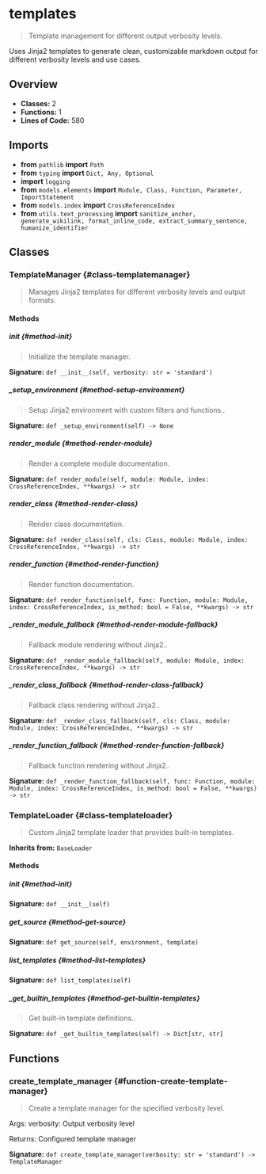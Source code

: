 # templates

> Template management for different output verbosity levels.

Uses Jinja2 templates to generate clean, customizable markdown output
for different verbosity levels and use cases.

## Overview

- **Classes:** 2
- **Functions:** 1
- **Lines of Code:** 580

## Imports
- **from** `pathlib` **import** `Path`
- **from** `typing` **import** `Dict, Any, Optional`
- **import** `logging`
- **from** `models.elements` **import** `Module, Class, Function, Parameter, ImportStatement`
- **from** `models.index` **import** `CrossReferenceIndex`
- **from** `utils.text_processing` **import** `sanitize_anchor, generate_wikilink, format_inline_code, extract_summary_sentence, humanize_identifier`

## Classes
### TemplateManager {#class-templatemanager}

> Manages Jinja2 templates for different verbosity levels and output formats.


#### Methods
##### __init__ {#method-init}

> Initialize the template manager.

**Signature:** `def __init__(self, verbosity: str = 'standard')`
##### _setup_environment {#method-setup-environment}

> Setup Jinja2 environment with custom filters and functions..

**Signature:** `def _setup_environment(self) -> None`
##### render_module {#method-render-module}

> Render a complete module documentation.

**Signature:** `def render_module(self, module: Module, index: CrossReferenceIndex, **kwargs) -> str`
##### render_class {#method-render-class}

> Render class documentation.

**Signature:** `def render_class(self, cls: Class, module: Module, index: CrossReferenceIndex, **kwargs) -> str`
##### render_function {#method-render-function}

> Render function documentation.

**Signature:** `def render_function(self, func: Function, module: Module, index: CrossReferenceIndex, is_method: bool = False, **kwargs) -> str`
##### _render_module_fallback {#method-render-module-fallback}

> Fallback module rendering without Jinja2..

**Signature:** `def _render_module_fallback(self, module: Module, index: CrossReferenceIndex, **kwargs) -> str`
##### _render_class_fallback {#method-render-class-fallback}

> Fallback class rendering without Jinja2..

**Signature:** `def _render_class_fallback(self, cls: Class, module: Module, index: CrossReferenceIndex, **kwargs) -> str`
##### _render_function_fallback {#method-render-function-fallback}

> Fallback function rendering without Jinja2..

**Signature:** `def _render_function_fallback(self, func: Function, module: Module, index: CrossReferenceIndex, is_method: bool = False, **kwargs) -> str`
### TemplateLoader {#class-templateloader}

> Custom Jinja2 template loader that provides built-in templates.

**Inherits from:** `BaseLoader`

#### Methods
##### __init__ {#method-init}


**Signature:** `def __init__(self)`
##### get_source {#method-get-source}


**Signature:** `def get_source(self, environment, template)`
##### list_templates {#method-list-templates}


**Signature:** `def list_templates(self)`
##### _get_builtin_templates {#method-get-builtin-templates}

> Get built-in template definitions..

**Signature:** `def _get_builtin_templates(self) -> Dict[str, str]`

## Functions
### create_template_manager {#function-create-template-manager}

> Create a template manager for the specified verbosity level.

Args:
    verbosity: Output verbosity level
    
Returns:
    Configured template manager

**Signature:** `def create_template_manager(verbosity: str = 'standard') -> TemplateManager`
